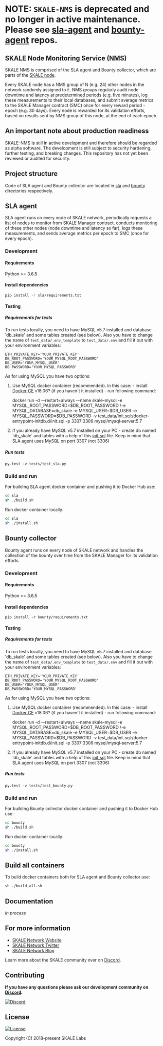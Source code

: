 
# NOTE: `SKALE-NMS` is deprecated and no longer in active maintenance. Please see [sla-agent](https://github.com/skalenetwork/sla-agent) and [bounty-agent](https://github.com/skalenetwork/bounty-agent) repos.</p>

## SKALE Node Monitoring Service (NMS)

SKALE NMS is comprised of the SLA agent and Bounty collector, which are parts of the [SKALE node](https://github.com/skalenetwork/skale-node).

Every SKALE node has a NMS group of N (e.g. 24) other nodes in the network randomly assigned to it. NMS groups regularly audit node downtime and latency at predetermined periods (e.g. five minutes), log these measurements to their local databases, and submit average metrics to the SKALE Manager contract (SMC) once for every reward period - epoch (e.g. 30 days). Every node is rewarded for its validation efforts, based on results sent by NMS group of this node, at the end of each epoch.

## An important note about production readiness

SKALE-NMS is still in active development and therefore should be regarded as alpha software. The development is still subject to security hardening, further testing, and breaking changes. This repository has not yet been reviewed or audited for security.

## Project structure

Code of SLA agent and Bounty collector are located in [sla](https://github.com/skalenetwork/skale-nms/tree/develop/sla) and [bounty](https://github.com/skalenetwork/skale-nms/tree/develop/bounty) directories respectively.  

## SLA agent

SLA agent runs on every node of SKALE network, periodically requests a list of nodes to monitor from SKALE Manager contract, conducts monitoring of these other nodes (node downtime and latency so far), logs these measurements, and sends average metrics per epoch to SMC (once for every epoch).

### Development

#### Requirements

Python >= 3.6.5

#### Install dependencies

```bash
pip install -r sla/requirements.txt
```

#### Testing

##### Requirements for tests

To run tests locally, you need to have MySQL v5.7 installed and database 'db_skale' and some tables created (see below). Also you have to change the name of `test_data/.env_template` to `test_data/.env` and fill it out with your environment variables:

    ETH_PRIVATE_KEY='YOUR_PRIVATE_KEY' 
    DB_ROOT_PASSWORD='YOUR_MYSQL_ROOT_PASSWORD'
    DB_USER='YOUR_MYSQL_USER'
    DB_PASSWORD='YOUR_MYSQL_PASSWORD'

As for using MySQL you have two options:

1.  Use MySQL docker container (recommended). In this case:
    \- install [Docker CE](https://docs.docker.com/install/) v18.06? (if you haven't it installed)
    \- run following command:

    docker run -d --restart=always --name skale-mysql -e MYSQL_ROOT_PASSWORD=$DB_ROOT_PASSWORD 
    \-e MYSQL_DATABASE=db_skale -e MYSQL_USER=$DB_USER -e MYSQL_PASSWORD=$DB_PASSWORD 
    \-v test_data/init.sql:/docker-entrypoint-initdb.d/init.sql -p 3307:3306  mysql/mysql-server:5.7

2.  If you already have MySQL v5.7 installed on your PC - create db named 'db_skale' and tables with a help of this [init.sql](https://github.com/skalenetwork/skale-nms/blob/develop/test_data/init.sql) file. Keep in mind that SLA agent uses MySQL on port 3307 (not 3306)

##### Run tests

    py.test -v tests/test_sla.py

### Build and run

For building SLA agent docker container and pushing it to Docker Hub use:

```bash
cd sla
sh ./build.sh
```

Run docker container locally:

```bash
cd sla
sh ./install.sh
```

## Bounty collector

Bounty agent runs on every node of SKALE network and handles the collection of the bounty over time from the SKALE Manager for its validation efforts.

### Development

#### Requirements

Python >= 3.6.5

#### Install dependencies

    pip install -r bounty/requirements.txt

#### Testing

##### Requirements for tests

To run tests locally, you need to have MySQL v5.7 installed and database 'db_skale' and some tables created (see below). Also you have to change the name of `test_data/.env_template` to `test_data/.env` and fill it out with your environment variables:

    ETH_PRIVATE_KEY='YOUR_PRIVATE_KEY' 
    DB_ROOT_PASSWORD='YOUR_MYSQL_ROOT_PASSWORD'
    DB_USER='YOUR_MYSQL_USER'
    DB_PASSWORD='YOUR_MYSQL_PASSWORD'

As for using MySQL you have two options:

1.  Use MySQL docker container (recommended). In this case:
    \- install [Docker CE](https://docs.docker.com/install/) v18.06? (if you haven't it installed)
    \- run following command:

    docker run -d --restart=always --name skale-mysql -e MYSQL_ROOT_PASSWORD=$DB_ROOT_PASSWORD 
    \-e MYSQL_DATABASE=db_skale -e MYSQL_USER=$DB_USER -e MYSQL_PASSWORD=$DB_PASSWORD 
    \-v test_data/init.sql:/docker-entrypoint-initdb.d/init.sql -p 3307:3306  mysql/mysql-server:5.7

2.  If you already have MySQL v5.7 installed on your PC - create db named 'db_skale' and tables with a help of this [init.sql](https://github.com/skalenetwork/skale-nms/blob/develop/test_data/init.sql) file. Keep in mind that SLA agent uses MySQL on port 3307 (not 3306)

##### Run tests

    py.test -v tests/test_bounty.py

### Build and run

For building Bounty collector docker container and pushing it to Docker Hub use:

```bash
cd bounty
sh ./build.sh
```

Run docker container locally:

```bash
cd bounty
sh ./install.sh
```

## Build all containers

To build docker containers both for SLA agent and Bounty collector use:

```bash
sh ./build_all.sh
```

## Documentation

_in process_

## For more information

-   [SKALE Network Website](https://skale.network)
-   [SKALE Network Twitter](https://twitter.com/SkaleNetwork)
-   [SKALE Network Blog](https://skale.network/blog)

Learn more about the SKALE community over on [Discord](http://skale.chat).

## Contributing

**If you have any questions please ask our development community on [Discord](http://skale.chat).**

[![Discord](https://img.shields.io/discord/534485763354787851.svg)](https://discord.gg/vvUtWJB)

## License

[![License](https://img.shields.io/github/license/skalenetwork/skale-nms.svg)](LICENSE)

Copyright (C) 2018-present SKALE Labs
